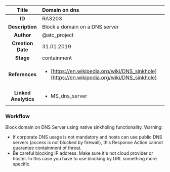 | Title                       | Domain on dns         |
|:---------------------------:|:--------------------|
| **ID**                      | RA3203            |
| **Description**             | Block a domain on a DNS server   |
| **Author**                  | @atc_project        |
| **Creation Date**           | 31.01.2019 |
| **Stage**                   | containment         |
| **References** |<ul><li>[https://en.wikipedia.org/wiki/DNS_sinkhole](https://en.wikipedia.org/wiki/DNS_sinkhole)</li></ul>|
| **Linked Analytics** |<ul><li>MS_dns_server</li></ul>|

### Workflow

Block domain on DNS Server using native sinkholing functionality. 
Warning: 
- If corporate DNS usage is not mandatory and hosts can use public DNS servers (access is not blocked by firewall), this Response Action cannot guarantee containment of threat.
- Be careful blocking IP address. Make sure it's not cloud provider or hoster. In this case you have to use blocking by URL something more specific.